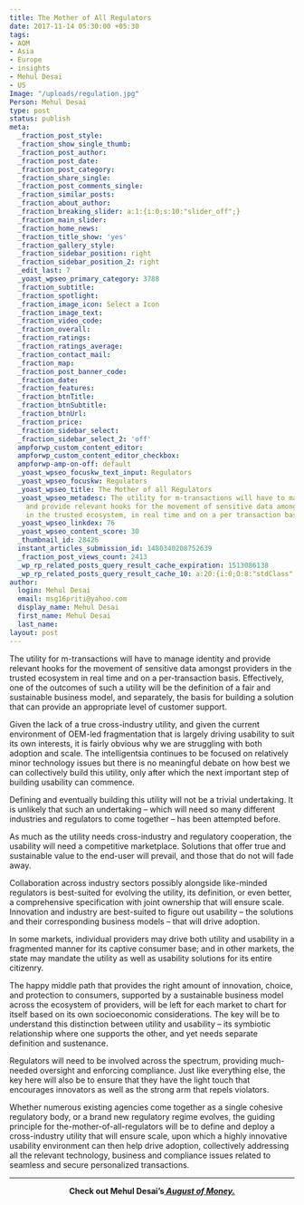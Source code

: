 ```yaml
---
title: The Mother of All Regulators
date: 2017-11-14 05:30:00 +05:30
tags:
- AOM
- Asia
- Europe
- insights
- Mehul Desai
- US
Image: "/uploads/regulation.jpg"
Person: Mehul Desai
type: post
status: publish
meta:
  _fraction_post_style: 
  _fraction_show_single_thumb: 
  _fraction_post_author: 
  _fraction_post_date: 
  _fraction_post_category: 
  _fraction_share_single: 
  _fraction_post_comments_single: 
  _fraction_similar_posts: 
  _fraction_about_author: 
  _fraction_breaking_slider: a:1:{i:0;s:10:"slider_off";}
  _fraction_main_slider: 
  _fraction_home_news: 
  _fraction_title_show: 'yes'
  _fraction_gallery_style: 
  _fraction_sidebar_position: right
  _fraction_sidebar_position_2: right
  _edit_last: 7
  _yoast_wpseo_primary_category: 3788
  _fraction_subtitle: 
  _fraction_spotlight: 
  _fraction_image_icon: Select a Icon
  _fraction_image_text: 
  _fraction_video_code: 
  _fraction_overall: 
  _fraction_ratings: 
  _fraction_ratings_average: 
  _fraction_contact_mail: 
  _fraction_map: 
  _fraction_post_banner_code: 
  _fraction_date: 
  _fraction_features: 
  _fraction_btnTitle: 
  _fraction_btnSubtitle: 
  _fraction_btnUrl: 
  _fraction_price: 
  _fraction_sidebar_select: 
  _fraction_sidebar_select_2: 'off'
  ampforwp_custom_content_editor: 
  ampforwp_custom_content_editor_checkbox: 
  ampforwp-amp-on-off: default
  _yoast_wpseo_focuskw_text_input: Regulators
  _yoast_wpseo_focuskw: Regulators
  _yoast_wpseo_title: The Mother of all Regulators
  _yoast_wpseo_metadesc: The utility for m-transactions will have to manage identity
    and provide relevant hooks for the movement of sensitive data amongst providers
    in the trusted ecosystem, in real time and on a per transaction basis.
  _yoast_wpseo_linkdex: 76
  _yoast_wpseo_content_score: 30
  _thumbnail_id: 28426
  instant_articles_submission_id: 1480340208752639
  _fraction_post_views_count: 2413
  _wp_rp_related_posts_query_result_cache_expiration: 1513086138
  _wp_rp_related_posts_query_result_cache_10: a:20:{i:0;O:8:"stdClass":2:{s:7:"post_id";s:5:"26610";s:5:"score";s:18:"123.65651900278965";}i:1;O:8:"stdClass":2:{s:7:"post_id";s:5:"28436";s:5:"score";s:18:"110.93666153683299";}i:2;O:8:"stdClass":2:{s:7:"post_id";s:5:"27204";s:5:"score";s:17:"77.91752787870843";}i:3;O:8:"stdClass":2:{s:7:"post_id";s:5:"28541";s:5:"score";s:17:"76.16052895829361";}i:4;O:8:"stdClass":2:{s:7:"post_id";s:5:"27009";s:5:"score";s:17:"72.81822383528566";}i:5;O:8:"stdClass":2:{s:7:"post_id";s:5:"26366";s:5:"score";s:17:"70.57665725322613";}i:6;O:8:"stdClass":2:{s:7:"post_id";s:5:"24419";s:5:"score";s:17:"69.46308321995622";}i:7;O:8:"stdClass":2:{s:7:"post_id";s:5:"24568";s:5:"score";s:17:"66.52056288394937";}i:8;O:8:"stdClass":2:{s:7:"post_id";s:5:"27383";s:5:"score";s:17:"66.10529390089678";}i:9;O:8:"stdClass":2:{s:7:"post_id";s:5:"22576";s:5:"score";s:17:"63.63766534453607";}i:10;O:8:"stdClass":2:{s:7:"post_id";s:5:"23833";s:5:"score";s:18:"61.219226514166486";}i:11;O:8:"stdClass":2:{s:7:"post_id";s:5:"19726";s:5:"score";s:18:"61.098089064594014";}i:12;O:8:"stdClass":2:{s:7:"post_id";s:5:"21175";s:5:"score";s:17:"60.44759496702452";}i:13;O:8:"stdClass":2:{s:7:"post_id";s:5:"25126";s:5:"score";s:17:"60.05211468011559";}i:14;O:8:"stdClass":2:{s:7:"post_id";s:5:"28462";s:5:"score";s:17:"60.02501825113192";}i:15;O:8:"stdClass":2:{s:7:"post_id";s:5:"28170";s:5:"score";s:18:"59.998978824734415";}i:16;O:8:"stdClass":2:{s:7:"post_id";s:5:"24473";s:5:"score";s:16:"59.9730672783254";}i:17;O:8:"stdClass":2:{s:7:"post_id";s:5:"22419";s:5:"score";s:16:"59.9730672783254";}i:18;O:8:"stdClass":2:{s:7:"post_id";s:5:"28477";s:5:"score";s:18:"59.716048605653654";}i:19;O:8:"stdClass":2:{s:7:"post_id";s:5:"26802";s:5:"score";s:18:"59.485449304243545";}}
author:
  login: Mehul Desai
  email: msg16priti@yahoo.com
  display_name: Mehul Desai
  first_name: Mehul Desai
  last_name: 
layout: post
---
```


<p><span style="font-weight: 400;">The utility for m-transactions will have to manage identity and provide relevant hooks for the movement of sensitive data amongst providers in the trusted ecosystem in real time and on a per-transaction basis. Effectively, one of the outcomes of such a utility will be the definition of a fair and sustainable business model, and separately, the basis for building a solution that can provide an appropriate level of customer support.</span></p>
<p><span style="font-weight: 400;">Given the lack of a true cross-industry utility, and given the current environment of OEM-led fragmentation that is largely driving usability to suit its own interests, it is fairly obvious why we are struggling with both adoption and scale. The intelligentsia continues to be focused on relatively minor technology issues but there is no meaningful debate on how best we can collectively build this utility, only after which the next important step of building usability can commence. </span></p>
<p><span style="font-weight: 400;">Defining and eventually building this utility will not be a trivial undertaking. It is unlikely that such an undertaking – which will need so many different industries and regulators to come together – has been attempted before.</span></p>
<p><span style="font-weight: 400;">As much as the utility needs cross-industry and regulatory cooperation, the usability will need a competitive marketplace. Solutions that offer true and sustainable value to the end-user will prevail, and those that do not will fade away. </span></p>
<p><span style="font-weight: 400;">Collaboration across industry sectors possibly alongside like-minded regulators is best-suited for evolving the utility, its definition, or even better, a comprehensive specification with joint ownership that will ensure scale. Innovation and industry are best-suited to figure out usability – the solutions and their corresponding business models – that will drive adoption.</span></p>
<p><span style="font-weight: 400;">In some markets, individual providers may drive both utility and usability in a fragmented manner for its captive consumer base; and in other markets, the state may mandate the utility as well as usability solutions for its entire citizenry. </span></p>
<p><span style="font-weight: 400;">The happy middle path that provides the right amount of innovation, choice, and protection to consumers, supported by a sustainable business model across the ecosystem of providers, will be left for each market to chart for itself based on its own socioeconomic considerations. The key will be to understand this distinction between utility and usability – its symbiotic relationship where one supports the other, and yet needs separate definition and sustenance.</span></p>
<p><span style="font-weight: 400;">Regulators will need to be involved across the spectrum, providing much-needed oversight and enforcing compliance. Just like everything else, the key here will also be to ensure that they have the light touch that encourages innovators as well as the strong arm that repels violators.</span></p>
<p><span style="font-weight: 400;">Whether numerous existing agencies come together as a single cohesive regulatory body, or a brand new regulatory regime evolves, the guiding principle for the-mother-of-all-regulators will be to define and deploy a cross-industry utility that will ensure scale, upon which a highly innovative usability environment can then help drive adoption, collectively addressing all the relevant technology, business and compliance issues related to seamless and secure personalized transactions.</span></p>
<hr />
<p style="text-align: center;"><strong>Check out Mehul Desai’s<a href="https://letstalkpayments.com/augustofmoney" target="_blank" rel="noopener noreferrer"><i> August of Money.</i></a></strong></p>
